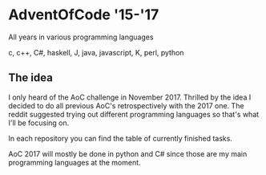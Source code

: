 # AdventOfCode '15-'17
All years in various programming languages

c, c++, C#, haskell, J, java, javascript, K, perl, python

## The idea

I only heard of the AoC challenge in November 2017. Thrilled by the idea I decided to do all previous AoC's retrospectively with the 2017 one. The reddit suggested trying out different programming languages so that's what I'll be focusing on.

In each repository you can find the table of currently finished tasks.

AoC 2017 will mostly be done in python and C# since those are my main programming languages at the moment.
